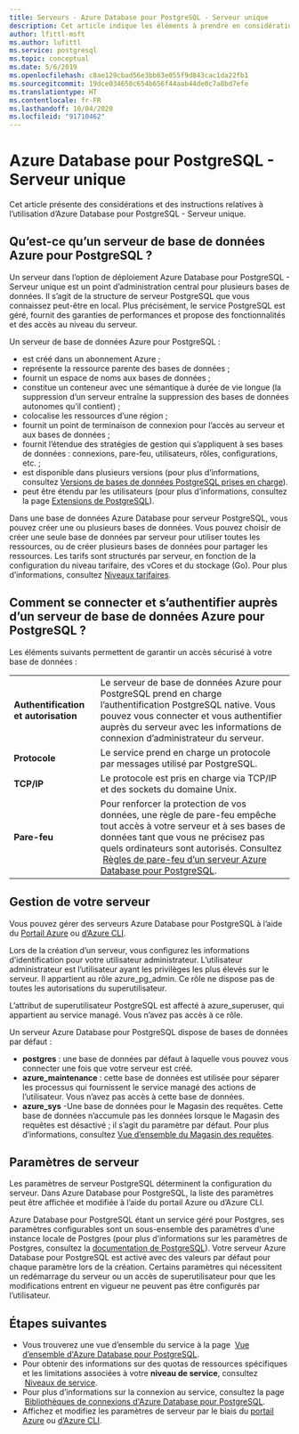 ```yaml
---
title: Serveurs - Azure Database pour PostgreSQL - Serveur unique
description: Cet article indique les éléments à prendre en considération et fournit des instructions pour configurer et gérer Azure Database pour PostgreSQL - Serveur unique.
author: lfittl-msft
ms.author: lufittl
ms.service: postgresql
ms.topic: conceptual
ms.date: 5/6/2019
ms.openlocfilehash: c8ae129cbad56e3bb63e055f9d843cac1da22fb1
ms.sourcegitcommit: 19dce034650c654b656f44aab44de0c7a8bd7efe
ms.translationtype: HT
ms.contentlocale: fr-FR
ms.lasthandoff: 10/04/2020
ms.locfileid: "91710462"
---
```

# <a name="azure-database-for-postgresql---single-server"></a>Azure Database pour PostgreSQL - Serveur unique
Cet article présente des considérations et des instructions relatives à l’utilisation d’Azure Database pour PostgreSQL - Serveur unique.

## <a name="what-is-an-azure-database-for-postgresql-server"></a>Qu’est-ce qu’un serveur de base de données Azure pour PostgreSQL ?
Un serveur dans l’option de déploiement Azure Database pour PostgreSQL - Serveur unique est un point d’administration central pour plusieurs bases de données. Il s’agit de la structure de serveur PostgreSQL que vous connaissez peut-être en local. Plus précisément, le service PostgreSQL est géré, fournit des garanties de performances et propose des fonctionnalités et des accès au niveau du serveur.

Un serveur de base de données Azure pour PostgreSQL :

- est créé dans un abonnement Azure ;
- représente la ressource parente des bases de données ;
- fournit un espace de noms aux bases de données ;
- constitue un conteneur avec une sémantique à durée de vie longue (la suppression d’un serveur entraîne la suppression des bases de données autonomes qu’il contient) ;
- colocalise les ressources d’une région ;
- fournit un point de terminaison de connexion pour l’accès au serveur et aux bases de données ; 
- fournit l’étendue des stratégies de gestion qui s’appliquent à ses bases de données : connexions, pare-feu, utilisateurs, rôles, configurations, etc. ;
- est disponible dans plusieurs versions (pour plus d’informations, consultez [Versions de bases de données PostgreSQL prises en charge](concepts-supported-versions.md)).
- peut être étendu par les utilisateurs (pour plus d’informations, consultez la page [Extensions de PostgreSQL](concepts-extensions.md)).

Dans une base de données Azure Database pour serveur PostgreSQL, vous pouvez créer une ou plusieurs bases de données. Vous pouvez choisir de créer une seule base de données par serveur pour utiliser toutes les ressources, ou de créer plusieurs bases de données pour partager les ressources. Les tarifs sont structurés par serveur, en fonction de la configuration du niveau tarifaire, des vCores et du stockage (Go). Pour plus d’informations, consultez [Niveaux tarifaires](./concepts-pricing-tiers.md).

## <a name="how-do-i-connect-and-authenticate-to-an-azure-database-for-postgresql-server"></a>Comment se connecter et s’authentifier auprès d’un serveur de base de données Azure pour PostgreSQL ?
Les éléments suivants permettent de garantir un accès sécurisé à votre base de données :

|||
|:--|:--|
| **Authentification et autorisation** | Le serveur de base de données Azure pour PostgreSQL prend en charge l’authentification PostgreSQL native. Vous pouvez vous connecter et vous authentifier auprès du serveur avec les informations de connexion d’administrateur du serveur. |
| **Protocole** | Le service prend en charge un protocole par messages utilisé par PostgreSQL. |
| **TCP/IP** | Le protocole est pris en charge via TCP/IP et des sockets du domaine Unix. |
| **Pare-feu** | Pour renforcer la protection de vos données, une règle de pare-feu empêche tout accès à votre serveur et à ses bases de données tant que vous ne précisez pas quels ordinateurs sont autorisés. Consultez  [Règles de pare-feu d’un serveur Azure Database pour PostgreSQL](concepts-firewall-rules.md). |

## <a name="managing-your-server"></a>Gestion de votre serveur
Vous pouvez gérer des serveurs Azure Database pour PostgreSQL à l’aide du [Portail Azure](https://portal.azure.com) ou [d’Azure CLI](/cli/azure/postgres).

Lors de la création d’un serveur, vous configurez les informations d’identification pour votre utilisateur administrateur. L’utilisateur administrateur est l’utilisateur ayant les privilèges les plus élevés sur le serveur. Il appartient au rôle azure_pg_admin. Ce rôle ne dispose pas de toutes les autorisations du superutilisateur. 

L’attribut de superutilisateur PostgreSQL est affecté à azure_superuser, qui appartient au service managé. Vous n’avez pas accès à ce rôle.

Un serveur Azure Database pour PostgreSQL dispose de bases de données par défaut : 
- **postgres** : une base de données par défaut à laquelle vous pouvez vous connecter une fois que votre serveur est créé.
- **azure_maintenance** : cette base de données est utilisée pour séparer les processus qui fournissent le service managé des actions de l’utilisateur. Vous n’avez pas accès à cette base de données.
- **azure_sys** -Une base de données pour le Magasin des requêtes. Cette base de données n’accumule pas les données lorsque le Magasin des requêtes est désactivé ; il s’agit du paramètre par défaut. Pour plus d’informations, consultez [Vue d’ensemble du Magasin des requêtes](concepts-query-store.md).


## <a name="server-parameters"></a>Paramètres de serveur
Les paramètres de serveur PostgreSQL déterminent la configuration du serveur. Dans Azure Database pour PostgreSQL, la liste des paramètres peut être affichée et modifiée à l’aide du portail Azure ou d’Azure CLI. 

Azure Database pour PostgreSQL étant un service géré pour Postgres, ses paramètres configurables sont un sous-ensemble des paramètres d’une instance locale de Postgres (pour plus d’informations sur les paramètres de Postgres, consultez la [documentation de PostgreSQL](https://www.postgresql.org/docs/9.6/static/runtime-config.html)). Votre serveur Azure Database pour PostgreSQL est activé avec des valeurs par défaut pour chaque paramètre lors de la création. Certains paramètres qui nécessitent un redémarrage du serveur ou un accès de superutilisateur pour que les modifications entrent en vigueur ne peuvent pas être configurés par l’utilisateur.


## <a name="next-steps"></a>Étapes suivantes
- Vous trouverez une vue d’ensemble du service à la page  [Vue d’ensemble d'Azure Database pour PostgreSQL](overview.md).
- Pour obtenir des informations sur des quotas de ressources spécifiques et les limitations associées à votre **niveau de service**, consultez  [Niveaux de service](concepts-pricing-tiers.md).
- Pour plus d’informations sur la connexion au service, consultez la page  [Bibliothèques de connexions d'Azure Database pour PostgreSQL](concepts-connection-libraries.md).
- Affichez et modifiez les paramètres de serveur par le biais du [portail Azure](howto-configure-server-parameters-using-portal.md) ou [d’Azure CLI](howto-configure-server-parameters-using-cli.md).
